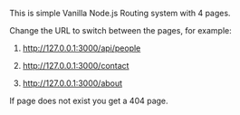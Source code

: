 This is simple Vanilla Node.js Routing system with 4 pages.

Change the URL to switch between the pages, for example:

1. http://127.0.0.1:3000/api/people

2. http://127.0.0.1:3000/contact

3. http://127.0.0.1:3000/about

If page does not exist you get a 404 page.
